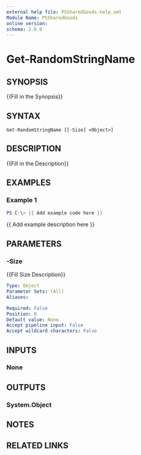 ```yaml
---
external help file: PSSharedGoods-help.xml
Module Name: PSSharedGoods
online version:
schema: 2.0.0
---
```


# Get-RandomStringName

## SYNOPSIS
{{Fill in the Synopsis}}

## SYNTAX

```
Get-RandomStringName [[-Size] <Object>]
```

## DESCRIPTION
{{Fill in the Description}}

## EXAMPLES

### Example 1
```powershell
PS C:\> {{ Add example code here }}
```

{{ Add example description here }}

## PARAMETERS

### -Size
{{Fill Size Description}}

```yaml
Type: Object
Parameter Sets: (All)
Aliases:

Required: False
Position: 0
Default value: None
Accept pipeline input: False
Accept wildcard characters: False
```

## INPUTS

### None

## OUTPUTS

### System.Object
## NOTES

## RELATED LINKS
